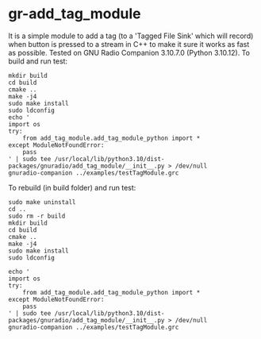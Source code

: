 # gr-add_tag_module
It is a simple module to add a tag (to a 'Tagged File Sink' which will record) when button is pressed to a stream in C++ to make it sure it works as fast as possible.
Tested on GNU Radio Companion 3.10.7.0 (Python 3.10.12).
To build and run test:
```
mkdir build 
cd build 
cmake .. 
make -j4 
sudo make install 
sudo ldconfig
echo '
import os
try:
    from add_tag_module.add_tag_module_python import *
except ModuleNotFoundError:
    pass
' | sudo tee /usr/local/lib/python3.10/dist-packages/gnuradio/add_tag_module/__init__.py > /dev/null
gnuradio-companion ../examples/testTagModule.grc
```


To rebuild (in build folder) and run test:
```
sudo make uninstall
cd ..
sudo rm -r build
mkdir build 
cd build 
cmake .. 
make -j4 
sudo make install 
sudo ldconfig

echo '
import os
try:
    from add_tag_module.add_tag_module_python import *
except ModuleNotFoundError:
    pass
' | sudo tee /usr/local/lib/python3.10/dist-packages/gnuradio/add_tag_module/__init__.py > /dev/null
gnuradio-companion ../examples/testTagModule.grc
```


